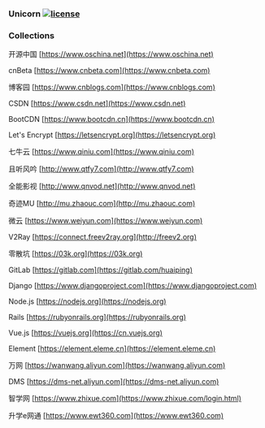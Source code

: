 ### Unicorn [![license](https://img.shields.io/badge/license-MIT-brightgreen.svg?style=flat)](https://github.com/huaiping/unicorn/blob/master/LICENSE)

### Collections
开源中国 [https://www.oschina.net](https://www.oschina.net)  

cnBeta [https://www.cnbeta.com](https://www.cnbeta.com)  

博客园 [https://www.cnblogs.com](https://www.cnblogs.com)  

CSDN [https://www.csdn.net](https://www.csdn.net)  

BootCDN [https://www.bootcdn.cn](https://www.bootcdn.cn)  

Let's Encrypt [https://letsencrypt.org](https://letsencrypt.org)  

七牛云 [https://www.qiniu.com](https://www.qiniu.com)  

且听风吟 [http://www.qtfy7.com](http://www.qtfy7.com)  

全能影视 [http://www.qnvod.net](http://www.qnvod.net)  

奇迹MU [http://mu.zhaouc.com](http://mu.zhaouc.com)  

微云 [https://www.weiyun.com](https://www.weiyun.com)  

V2Ray [https://connect.freev2ray.org](http://freev2.org)  

零散坑 [https://03k.org](https://03k.org)  

GitLab [https://gitlab.com](https://gitlab.com/huaiping)  

Django [https://www.djangoproject.com](https://www.djangoproject.com)  

Node.js [https://nodejs.org](https://nodejs.org)  

Rails [https://rubyonrails.org](https://rubyonrails.org)  

Vue.js [https://vuejs.org](https://cn.vuejs.org)  

Element [https://element.eleme.cn](https://element.eleme.cn)  

万网 [https://wanwang.aliyun.com](https://wanwang.aliyun.com)  

DMS [https://dms-net.aliyun.com](https://dms-net.aliyun.com)  

智学网 [https://www.zhixue.com](https://www.zhixue.com/login.html)  

升学e网通 [https://www.ewt360.com](https://www.ewt360.com)
